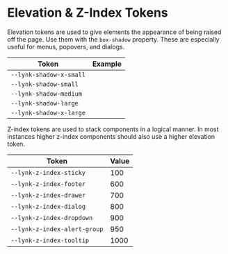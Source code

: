 # Elevation & Z-Index Tokens

Elevation tokens are used to give elements the appearance of being raised off the page. Use them with the `box-shadow` property. These are especially useful for menus, popovers, and dialogs.

| Token                   | Example                                                                            |
| ----------------------- | ---------------------------------------------------------------------------------- |
| `--lynk-shadow-x-small` | <div class="elevation-demo"><span style="box-shadow: var(--lynk-shadow-x-small);"></span></div> |
| `--lynk-shadow-small`   | <div class="elevation-demo"><span style="box-shadow: var(--lynk-shadow-small);"></span></div>   |
| `--lynk-shadow-medium`  | <div class="elevation-demo"><span style="box-shadow: var(--lynk-shadow-medium);"></span></div>  |
| `--lynk-shadow-large`   | <div class="elevation-demo"><span style="box-shadow: var(--lynk-shadow-large);"></span></div>   |
| `--lynk-shadow-x-large` | <div class="elevation-demo"><span style="box-shadow: var(--lynk-shadow-x-large);"></span></div> |

Z-index tokens are used to stack components in a logical manner. In most instances higher z-index components should also use a higher elevation token.

| Token                        | Value |
| ---------------------------- | ----- |
| `--lynk-z-index-sticky`      | 100   |
| `--lynk-z-index-footer`      | 600   |
| `--lynk-z-index-drawer`      | 700   |
| `--lynk-z-index-dialog`      | 800   |
| `--lynk-z-index-dropdown`    | 900   |
| `--lynk-z-index-alert-group` | 950   |
| `--lynk-z-index-tooltip`     | 1000  |
